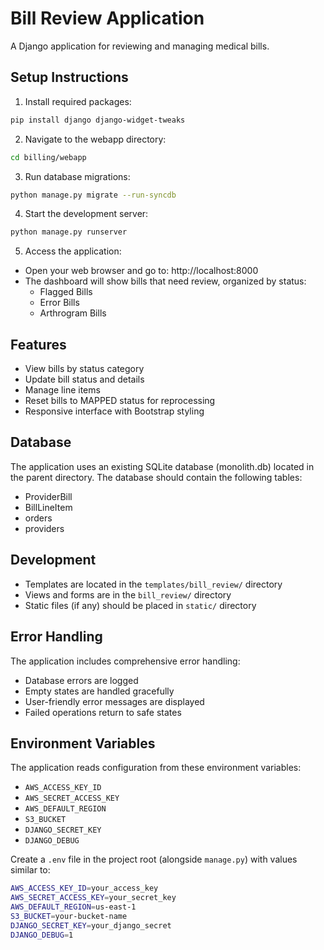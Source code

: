 # Bill Review Application

A Django application for reviewing and managing medical bills.

## Setup Instructions

1. Install required packages:
```bash
pip install django django-widget-tweaks
```

2. Navigate to the webapp directory:
```bash
cd billing/webapp
```

3. Run database migrations:
```bash
python manage.py migrate --run-syncdb
```

4. Start the development server:
```bash
python manage.py runserver
```

5. Access the application:
- Open your web browser and go to: http://localhost:8000
- The dashboard will show bills that need review, organized by status:
  - Flagged Bills
  - Error Bills
  - Arthrogram Bills

## Features

- View bills by status category
- Update bill status and details
- Manage line items
- Reset bills to MAPPED status for reprocessing
- Responsive interface with Bootstrap styling

## Database

The application uses an existing SQLite database (monolith.db) located in the parent directory. The database should contain the following tables:
- ProviderBill
- BillLineItem
- orders
- providers

## Development

- Templates are located in the `templates/bill_review/` directory
- Views and forms are in the `bill_review/` directory
- Static files (if any) should be placed in `static/` directory

## Error Handling

The application includes comprehensive error handling:
- Database errors are logged
- Empty states are handled gracefully
- User-friendly error messages are displayed
- Failed operations return to safe states 

## Environment Variables

The application reads configuration from these environment variables:

- `AWS_ACCESS_KEY_ID`
- `AWS_SECRET_ACCESS_KEY`
- `AWS_DEFAULT_REGION`
- `S3_BUCKET`
- `DJANGO_SECRET_KEY`
- `DJANGO_DEBUG`

Create a `.env` file in the project root (alongside `manage.py`) with values similar to:

```bash
AWS_ACCESS_KEY_ID=your_access_key
AWS_SECRET_ACCESS_KEY=your_secret_key
AWS_DEFAULT_REGION=us-east-1
S3_BUCKET=your-bucket-name
DJANGO_SECRET_KEY=your_django_secret
DJANGO_DEBUG=1
```
